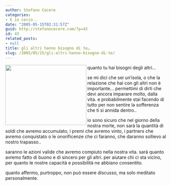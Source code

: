 ```yaml
---
author: Stefano Cecere
categories:
- E io cecio..
date: "2005-05-15T02:31:57Z"
guid: http://stefanocecere.com/?p=43
id: 43
related_posts:
- null
title: gli altri hanno bisogno di te…
slug: /2005/05/15/gli-altri-hanno-bisogno-di-te/
---
```


<img src="http://f.duchene.free.fr/berssous/images/04%20mort.jpg" align="left" width="254" height="188" />quanto tu hai bisogni degli altri…

se mi dici che sei un&#8217;isola, o che la relazione che hai con gli altri non è importante… permettimi di dirti che devi ancora imparare molto, dalla vita. e probabilmente stai facendo di tutto per non sentire la sofferenza che ti si annida dentro..

io sono sicuro che nel giorno della nostra morte, non sar&#xe0; la quantit&#xe0; di soldi che avremo accumulato, i premi che avremo vinto, i partners che avremo conquistato o le onorificenze che ci faranno, che daranno sollievo al nostro trapasso..

saranno le azioni valide che avremo compiuto nella nostra vita. sar&#xe0; quanto avremo fatto di buono e di sincero per gli altri. per aiutare chi ci sta vicino, per quanto le nostre capacit&#xe0; e possibilit&#xe0; ne abbiano consentito.

quanto affermo, purtroppo, non può essere discusso, ma solo meditato personalmente.